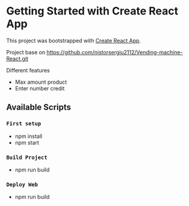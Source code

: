 # Getting Started with Create React App

This project was bootstrapped with [Create React App](https://github.com/facebook/create-react-app).

Project base on https://github.com/nistorsergiu2112/Vending-machine-React.git

Different features

- Max amount product
- Enter number credit

## Available Scripts

### `First setup`

- npm install
- npm start

### `Build Project`

- npm run build

### `Deploy Web`

- npm run build


